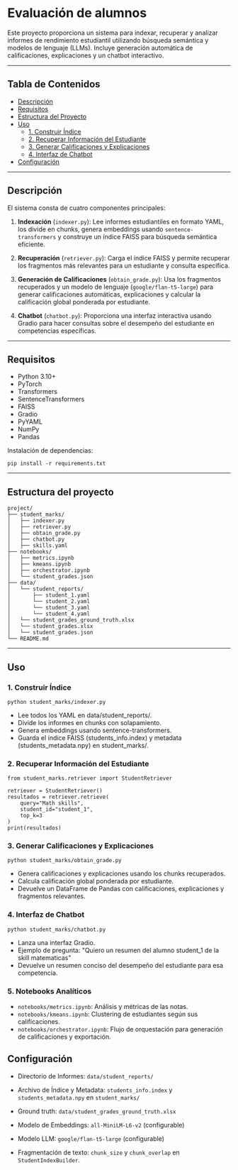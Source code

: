# Evaluación de alumnos

Este proyecto proporciona un sistema para indexar, recuperar y analizar informes de rendimiento estudiantil utilizando búsqueda semántica y modelos de lenguaje (LLMs). Incluye generación automática de calificaciones, explicaciones y un chatbot interactivo.

---

## Tabla de Contenidos

- [Descripción](#descripción)
- [Requisitos](#requisitos)
- [Estructura del Proyecto](#estructura-del-proyecto)
- [Uso](#uso)
  - [1. Construir Índice](#1-construir-índice)
  - [2. Recuperar Información del Estudiante](#2-recuperar-información-del-estudiante)
  - [3. Generar Calificaciones y Explicaciones](#3-generar-calificaciones-y-explicaciones)
  - [4. Interfaz de Chatbot](#4-interfaz-de-chatbot)
- [Configuración](#configuración)


---

## Descripción

El sistema consta de cuatro componentes principales:

1. **Indexación** (`indexer.py`): Lee informes estudiantiles en formato YAML, los divide en chunks, genera embeddings usando `sentence-transformers` y construye un índice FAISS para búsqueda semántica eficiente.

2. **Recuperación** (`retriever.py`): Carga el índice FAISS y permite recuperar los fragmentos más relevantes para un estudiante y consulta específica.

3. **Generación de Calificaciones** (`obtain_grade.py`): Usa los fragmentos recuperados y un modelo de lenguaje (`google/flan-t5-large`) para generar calificaciones automáticas, explicaciones y calcular la calificación global ponderada por estudiante.

4. **Chatbot** (`chatbot.py`): Proporciona una interfaz interactiva usando Gradio para hacer consultas sobre el desempeño del estudiante en competencias específicas.

---

## Requisitos

- Python 3.10+
- PyTorch
- Transformers
- SentenceTransformers
- FAISS
- Gradio
- PyYAML
- NumPy
- Pandas

Instalación de dependencias:

`pip install -r requirements.txt`

---

## Estructura del proyecto

```
project/
├── student_marks/
│   ├── indexer.py
│   ├── retriever.py
│   ├── obtain_grade.py
│   ├── chatbot.py
│   ├── skills.yaml
├── notebooks/
│   ├── metrics.ipynb
│   ├── kmeans.ipynb
│   ├── orchestrator.ipynb
│   └── student_grades.json
├── data/
│   └── student_reports/
│       ├── student_1.yaml
│       └── student_2.yaml
│       └── student_3.yaml
│       └── student_4.yaml
│   └── student_grades_ground_truth.xlsx
│   └── student_grades.xlsx
│   └── student_grades.json
└── README.md
```

---

## Uso

### 1. Construir Índice
`python student_marks/indexer.py`

- Lee todos los YAML en data/student_reports/.
- Divide los informes en chunks con solapamiento.
- Genera embeddings usando sentence-transformers.
- Guarda el índice FAISS (students_info.index) y metadata (students_metadata.npy) en student_marks/.

### 2. Recuperar Información del Estudiante
```
from student_marks.retriever import StudentRetriever

retriever = StudentRetriever()
resultados = retriever.retrieve(
    query="Math skills",
    student_id="student_1",
    top_k=3
)
print(resultados)
```

### 3. Generar Calificaciones y Explicaciones
`python student_marks/obtain_grade.py`

- Genera calificaciones y explicaciones usando los chunks recuperados.
- Calcula calificación global ponderada por estudiante.
- Devuelve un DataFrame de Pandas con calificaciones, explicaciones y fragmentos relevantes.

### 4. Interfaz de Chatbot
`python student_marks/chatbot.py`

- Lanza una interfaz Gradio.
- Ejemplo de pregunta: "Quiero un resumen del alumno student_1 de la skill matematicas"
- Devuelve un resumen conciso del desempeño del estudiante para esa competencia.

### 5. Notebooks Analíticos

- `notebooks/metrics.ipynb`: Análisis y métricas de las notas.
- `notebooks/kmeans.ipynb`: Clustering de estudiantes según sus calificaciones.
- `notebooks/orchestrator.ipynb`: Flujo de orquestación para generación de calificaciones y exportación.


## Configuración

- Directorio de Informes: `data/student_reports/`

- Archivo de Índice y Metadata: `students_info.index` y `students_metadata.npy` en `student_marks/`

- Ground truth: `data/student_grades_ground_truth.xlsx`

- Modelo de Embeddings: `all-MiniLM-L6-v2` (configurable)

- Modelo LLM: `google/flan-t5-large` (configurable)

- Fragmentación de texto: `chunk_size` y `chunk_overlap` en `StudentIndexBuilder`.
